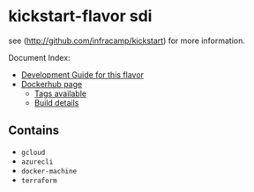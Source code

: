 
# kickstart-flavor sdi 

see (http://github.com/infracamp/kickstart) for more information.

Document Index:

- [Development Guide for this flavor](DEVELOPMENT.md)
- [Dockerhub page](https://hub.docker.com/r/infracamp/kickstart-flavor-sdi/)
    - [Tags available](https://hub.docker.com/r/infracamp/kickstart-flavor-sdi/tags/)
    - [Build details](https://hub.docker.com/r/infracamp/kickstart-flavor-sdi/builds/)


## Contains

- `gcloud`
- `azurecli`
- `docker-machine`
- `terraform`

